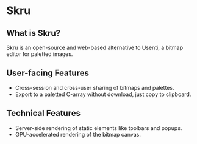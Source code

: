 # Skru
## What is Skru?
Skru is an open-source and web-based alternative to Usenti, a bitmap editor for paletted images.
## User-facing Features
- Cross-session and cross-user sharing of bitmaps and palettes.
- Export to a paletted C-array without download, just copy to clipboard.
## Technical Features
- Server-side rendering of static elements like toolbars and popups.
- GPU-accelerated rendering of the bitmap canvas.
